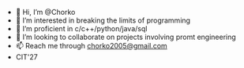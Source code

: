 - 👋 Hi, I’m @Chorko
- 👀 I’m interested in breaking the limits of programming
- 🌱 I’m proficient in c/c++/python/java/sql
- 💞️ I’m looking to collaborate on projects involving promt engineering 
- 📫 Reach me through chorko2005@gmail.com
- CIT'27

<!---
Chorko/Chorko is a ✨ special ✨ repository because its `README.md` (this file) appears on your GitHub profile.
You can click the Preview link to take a look at your changes.
--->
